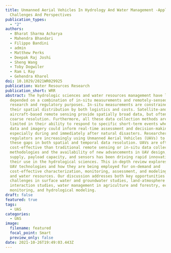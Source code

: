 ```yaml
---
title: Unmanned Aerial Vehicles In Hydrology And Water Management -Applications,
  Challenges And Perspectives
publication_types:
  - "2"
authors:
  - Bharat Sharma Acharya
  - Mahendra Bhandari
  - Filippo Bandini
  - admin
  - Matthew Perks
  - Deepak Raj Joshi
  - Sheng Wang
  - Toby Dogwiler
  - Ram L Ray
  - Gehendra Kharel
doi: 10.1029/2021WR029925
publication: Water Resources Research
publication_short: WRR
abstract: The hydrologic sciences and water resources management have long
  depended on a combination of in-situ measurements and remotely-sensed data for
  research and regulatory purposes. In-situ measurements are constrained in
  their spatial distribution by both logistics and costs. Satellite-and manned
  aircraft-based remote sensing provide spatially broad data, but often of a
  coarse resolution. Furthermore, all these data collection methods are often
  limited in their ability to respond to specific short-term events when the
  data and imagery could inform real-time assessment and decision-making,
  especially during and immediately after natural disasters. Researchers and
  regulators are increasingly using Unmanned Aerial Vehicles (UAVs) to fill
  these gaps in both spatial and temporal data resolution. UAVs are often more
  cost-effective than traditional remote sensing or in-situ data collection
  methodologies and the availability of new advancements in UAV design, power
  supply, payload capacity, and sensors has been driving rapid innovations in
  their use in the hydrological sciences. This in-depth review explores these
  UAV technologies and how they are being employed for on-demand and
  cost-effective characterization, monitoring, assessment, and modeling of soil
  and water resources. Our discussion addresses both key opportunities and
  challenges in surface water and groundwater studies, land-atmosphere
  interaction studies, water management in agriculture and forestry, ecosystem
  monitoring, and hydrological modeling.
draft: false
featured: true
tags:
  - UAS
categories:
  - UAS
image:
  filename: featured
  focal_point: Smart
  preview_only: false
date: 2021-10-26T19:49:03.443Z
---
```

